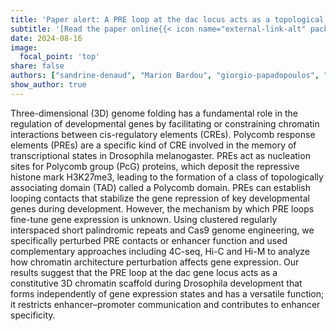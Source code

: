 ```yaml
---
title: 'Paper alert: A PRE loop at the dac locus acts as a topological chromatin structure that restricts and specifies enhancer–promoter communication'
subtitle: '[Read the paper online{{< icon name="external-link-alt" pack="fas" >}}](https://www.nature.com/articles/s41594-024-01375-7) or [download it here {{< icon name="file-pdf" pack="fas" >}}](https://vloubiere.github.io/website/publication/denaud-2024/denaud-2024.pdf).<br> Congrats Sandrine and co-authors!'
date: 2024-08-16
image:
  focal_point: 'top'
share: false  
authors: ["sandrine-denaud", "Marion Bardou", "giorgio-papadopoulos", "Stefan Grob", "marco-di-stefano", "gonzalo-sabaris", "Marcelo Nollman", "Bernd Schuettengruber", "giacomo-cavalli"]  # slugs of author profiles
show_author: true
---
```


<!--more-->

Three-dimensional (3D) genome folding has a fundamental role in the regulation of developmental genes by facilitating or constraining chromatin interactions between cis-regulatory elements (CREs). Polycomb response elements (PREs) are a specific kind of CRE involved in the memory of transcriptional states in Drosophila melanogaster. PREs act as nucleation sites for Polycomb group (PcG) proteins, which deposit the repressive histone mark H3K27me3, leading to the formation of a class of topologically associating domain (TAD) called a Polycomb domain. PREs can establish looping contacts that stabilize the gene repression of key developmental genes during development. However, the mechanism by which PRE loops fine-tune gene expression is unknown. Using clustered regularly interspaced short palindromic repeats and Cas9 genome engineering, we specifically perturbed PRE contacts or enhancer function and used complementary approaches including 4C-seq, Hi-C and Hi-M to analyze how chromatin architecture perturbation affects gene expression. Our results suggest that the PRE loop at the dac gene locus acts as a constitutive 3D chromatin scaffold during Drosophila development that forms independently of gene expression states and has a versatile function; it restricts enhancer–promoter communication and contributes to enhancer specificity.